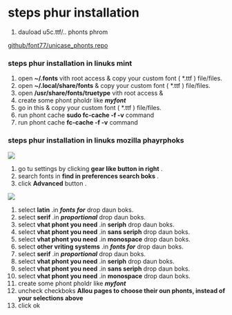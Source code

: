 # steps phur installation

1. dauload u5c.ttf/..  phonts phrom  

<a href="https://github.com/Font77/unicase_phonts/tree/master/yunikes">github/font77/unicase_phonts  repo</a>

### steps phur installation in linuks mint

1. open **~/.fonts** vith root access & copy your custom font ( *.ttf  )  file/files.
1. open **~/.local/share/fonts** & copy your custom font ( *.ttf  )  file/files.
1. open **/usr/share/fonts/truetype** vith root access &
  1. create some phont pholdr like **_myfont_**
  1. go in this & copy your custom font ( *.ttf  )  file/files.
1. run phont cache **sudo fc-cache -f -v** command
1. run phont cache **fc-cache -f -v** command

### steps phur installation in linuks mozilla phayrphoks

![][i1]
1. go tu settings by clicking  **gear like button in right** .
1. search fonts in  **find in preferences search boks** .
1. click **Advanced** button .

![][i2]

1. select **latin** .in **_fonts for_** drop daun boks.
  1. select **serif** .in **_proportional_** drop daun boks.
  1. select **vhat phont you need** .in **seriph** drop daun boks.
  1. select **vhat phont you need** .in **sans seriph** drop daun boks.
  1. select **vhat phont you need** .in **monospace** drop daun boks.
1. select **other vriting systems** .in **_fonts for_** drop daun boks.
  1. select **serif** .in **_proportional_** drop daun boks.
  1. select **vhat phont you need** .in **seriph** drop daun boks.
  1. select **vhat phont you need** .in **sans seriph** drop daun boks.
  1. select **vhat phont you need** .in **monospace** drop daun boks.
  1. create some phont pholdr like **_myfont_**
1. uncheck checkboks **Allou pages to choose their oun phonts, instead of your selections above**
1. click ok

[1]: github.com/font77/unicase_phonts
[i1]: imez/phayrphoks_settings.gif
[i2]: imez/Advanced_phonts.png
